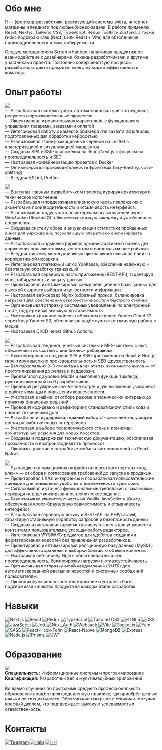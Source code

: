 # Обо мне
Я — фронтенд-разработчик, реализующий системы учёта, интернет-магазины и лендинги под любые бизнес-задачи. В работе применяю React, Next.js, Tailwind CSS, TypeScript, Redux Toolkit и Zustand, а также гибко подбираю стек (Next.js или React + Vite) для обеспечения производительности и масштабируемости.

Следую методологиям Scrum и Kanban, налаживая продуктивное взаимодействие с дизайнерами, бэкенд-разработчиками и другими участниками проекта. Постоянно совершенствую процессы разработки, отдавая приоритет качеству кода и эффективности команды.

# Опыт работы
![](https://img.shields.io/badge/%D0%94%D0%B5%D0%BA%202023%20%E2%80%94%20%D0%9C%D0%B0%D0%B9%202025-%D0%98%D0%9F%20%D0%A8%D0%95%D0%92%D0%A7%D0%95%D0%9D%D0%9A%D0%9E%20%D0%9C%D0%90%D0%9A%D0%A1%D0%98%D0%9C%20%D0%AE%D0%A0%D0%AC%D0%95%D0%92%D0%98%D0%A7-blue)
<br>
— Разрабатывал системы учёта: автоматизировал учёт сотрудников, ресурсов и производственных процессов<br>
— Проектировал и реализовывал маркетплейс с функционалом управления товарами, заказами и оплатой<br>
— Интегрировал работу с камерой браузера для захвата фото/видео, подготовленных для обработки нейросетью<br>
— Реализовывал геоинформационные сервисы на Leaflet с кластеризацией и визуализацией маршрутов<br>
— Создавал SPA и SSR-приложения на React/Next.js с фокусом на производительность и SEO<br>
— Настраивал контейнеризацию проектов с Docker<br>
— Оптимизировал производительность фронтенда (lazy-loading, code-splitting)<br>
— Внедрял ESLint, Prettier

![](https://img.shields.io/badge/%D0%98%D1%8E%D0%BB%202023%20%E2%80%94%20%D0%94%D0%B5%D0%BA%202023-%D0%9E%D0%9E%D0%9E%20%22%D0%9A%D0%90%D0%A0%D0%9D%D0%90%D0%A1%D0%A2%22-blue)
<br>
— Выступал главным разработчиком проекта, курируя архитектуру и техническое исполнение.<br>
— Разрабатывал и поддерживал клиентскую часть приложения с акцентом на производительность и отзывчивость интерфейса.<br>
— Реализовывал модуль чата по интересам пользователей через WebSocket (Socket.IO), обеспечивая низкую задержку и устойчивость соединения.<br>
— Создавал систему сбора и визуализации статистики пройденных анкет для учреждений, позволяющую оперативно анализировать данные.<br>
— Разрабатывал и администрировал административную панель для управления пользователями, контентом и системными настройками.<br>
— Внедрял систему многоуровневых приглашений пользователей по корпоративной иерархии.<br>
— Интегрировал платёжный шлюз YooKassa, обеспечив надёжную и безопасную обработку транзакций.<br>
— Разрабатывал серверную часть приложения (REST-API), гарантируя масштабируемость и защиту данных.<br>
— Проектировал и оптимизировал схему реляционной базы данных для высокой скорости выборки и целостности информации.<br>
— Настраивал веб-сервер Nginx (обратный прокси, балансировка нагрузки) для обеспечения отказоустойчивости и быстрого отклика.<br>
— Организовывал отправку системных уведомлений по электронной почте, поддерживая высокую доставляемость.<br>
— Настраивал хранение файлов в облачном сервисе Yandex Cloud S3 через Easy-Yandex-S3, обеспечивая надёжную и экономичную работу с медиа.<br>
— Настраивал CI/CD через Github Actions.

![](https://img.shields.io/badge/%D0%9C%D0%B0%D1%80%202021%20%E2%80%94%20%D0%98%D1%8E%D0%BB%202023-%D0%9E%D0%9E%D0%9E%20%22%D0%AD%D0%9A%D0%A1%D0%9F%D0%90%20%D0%A1%D0%9E%D0%A4%D0%A2%D0%92%D0%90%D0%A0%22-blue)
<br>
— Разрабатывал лендинги, учетные системы и MES-системы с нуля, обеспечивая их соответствие бизнес-требованиям.<br>
— Архитектировал и создавал SPA и SSR-приложения на React и Next.js, гарантируя высокую производительность и SEO-дружественность.<br>
— Вёл параллельно 2–3 проекта на всех этапах жизненного цикла — от прототипирования до релиза и поддержки.<br>
— Продвигался до уровня Middle и выполнял функции тимлида, руководя командой из 9 разработчиков.<br>
— Проводил регулярные one-to-one встречи для выявления узких мест в работе команды и повышения вовлечённости.<br>
— Участвовал в найме: от отбора резюме и технических интервью до принятия финальных решений.<br>
— Проводил код-ревью и рефакторинг, стандартизируя стиль кода и снижая технический долг.<br>
— Разработал и поддерживал единый набор UI-компонентов, ускорив время разработки новых интерфейсов.<br>
— Участвовал в выборе технологического стека и принимал архитектурные решения для новых проектов.<br>
— Создавал и поддерживал техническую документацию, обеспечивая прозрачность и воспроизводимость процессов.<br>
— Принимал участие в разработке мобильных приложений на React Native.

![](https://img.shields.io/badge/%D0%9C%D0%B0%D0%B9%202020%20%E2%80%94%20%D0%9C%D0%B0%D1%80%202021-%D0%90%D0%A3%20%22%D0%A6%D0%95%D0%9D%D0%A2%D0%A0%D0%90%D0%9B%D0%AC%D0%9D%D0%AB%D0%99%20%D0%A1%D0%A2%D0%90%D0%94%D0%98%D0%9E%D0%9D%20%D0%98%D0%9C.%20%D0%90.%D0%93.%D0%9D%D0%98%D0%9A%D0%9E%D0%9B%D0%90%D0%95%D0%92%D0%90%22-blue)
<br>
— Руководил полным циклом разработки новостного портала «под ключ» — от сбора и согласования требований до запуска в продакшн.<br>
— Проектировал UX/UI интерфейсы и прорабатывал пользовательские сценарии для повышения удобства и вовлечённости аудитории.<br>
— Согласовывал и уточнял функциональные требования с заказчиком, переводя их в детализированное техническое задание.<br>
— Реализовывал клиентскую часть на Vanilla JavaScript и jQuery, обеспечивая кросс-браузерную совместимость и отзывчивость интерфейса.<br>
— Разрабатывал серверную логику и REST-API на PHP/Laravel, гарантируя стабильную обработку запросов и безопасность данных.<br>
— Создавал и настраивал административную панель для управления контентом и пользователями, упрощая работу редакторов.<br>
— Интегрировал WYSIWYG-редактор для удобства создания и форматирования новостей без привлечения разработчиков.<br>
— Проектировал и оптимизировал реляционную базу данных (MySQL) для эффективного хранения и выборки большого объёма контента.<br>
— Настраивал веб-сервер Nginx, обеспечивая высокую производительность, балансировку нагрузки и отказоустойчивость.<br>
— Организовывал отправку email-уведомлений (SMTP) для автоматизированной рассылки новостей и системных сообщений пользователям.<br>
— Проводил функциональное тестирование и устранял баги, поддерживая качество продукта на каждом этапе разработки.<br>

# Навыки
![Next.js](https://img.shields.io/badge/Next.js-%23000000.svg?&style=for-the-badge&logo=next.js&logoColor=white)
![React](https://img.shields.io/badge/React-%2300bfff.svg?&style=for-the-badge&logo=react&logoColor=white)
![Redux](https://img.shields.io/badge/Redux-%23764abc.svg?&style=for-the-badge&logo=redux&logoColor=white)
![TypeScript](https://img.shields.io/badge/TypeScript-%23007ACC.svg?&style=for-the-badge&logo=typescript&logoColor=white)
![Tailwind CSS](https://img.shields.io/badge/Tailwind%20CSS-%231a202c.svg?&style=for-the-badge&logo=tailwind-css&logoColor=white)
![HTML5](https://img.shields.io/badge/HTML-%23E34F26.svg?&style=for-the-badge&logo=html5&logoColor=white)
![CSS](https://img.shields.io/badge/CSS-%231572B6.svg?&style=for-the-badge&logo=css3&logoColor=white)
![JavaScript](https://img.shields.io/badge/JavaScript-%23F7DF1E.svg?&style=for-the-badge&logo=javascript&logoColor=black)
![Jest](https://img.shields.io/badge/Jest-%23C21325.svg?style=for-the-badge&logo=jest&logoColor=white)
![Next_Auth](https://img.shields.io/badge/Next_Auth-%23172B4D.svg?&style=for-the-badge&logo=yup&logoColor=white)
![Webpack](https://img.shields.io/badge/webpack-%238DD6F9.svg?style=for-the-badge&logo=webpack&logoColor=black)
![Vite](https://img.shields.io/badge/vite-%23646CFF.svg?style=for-the-badge&logo=vite&logoColor=white)
![Socket.io](https://img.shields.io/badge/Socket.io-black?style=for-the-badge&logo=socket.io&badgeColor=010101)
![Yarn](https://img.shields.io/badge/yarn-%232C8EBB.svg?style=for-the-badge&logo=yarn&logoColor=white)
![SASS](https://img.shields.io/badge/SASS-hotpink.svg?style=for-the-badge&logo=SASS&logoColor=white)
![React-Hook-Form](https://img.shields.io/badge/React%20Hook%20Form-%23EC5990.svg?style=for-the-badge&logo=reacthookform&logoColor=white)
![React-Native](https://img.shields.io/badge/react_native-%2320232a.svg?style=for-the-badge&logo=react&logoColor=%2361DAFB)
![MongoDB](https://img.shields.io/badge/MongoDB-%234ea94b.svg?&style=for-the-badge&logo=mongodb&logoColor=white)
![Express](https://img.shields.io/badge/Express-%23000000.svg?&style=for-the-badge&logo=express&logoColor=white)
![Node.js](https://img.shields.io/badge/Node.js-%23339933.svg?&style=for-the-badge&logo=node.js&logoColor=white)
![Prisma](https://img.shields.io/badge/Prisma-3982CE?style=for-the-badge&logo=Prisma&logoColor=white)
![JWT](https://img.shields.io/badge/JWT-black?style=for-the-badge&logo=JSON%20web%20tokens)

# Образование
![](https://img.shields.io/badge/%D0%A1%D0%B5%D0%BD%202017%20%E2%80%94%20%D0%98%D1%8E%D0%BD%202021-%D0%9C%D0%A6%D0%9A%20%D0%A7%D0%AD%D0%9C%D0%9A-blue)
<br>
<strong>Специальность:</strong> Информационные системы и программирование<br>
<strong>Квалификация:</strong> Разработчик веб и мультимедийных приложений
<br><br>
Во время обучения по программе среднего профессионального образования прошёл производственную практику, где приобрёл ценные навыки по специальности. Образование завершил с отличием, получив красный диплом, что подтверждает высокую успеваемость и ответственность.

# Контакты
[![Telegram](https://img.shields.io/badge/Telegram-3390EB)](https://t.me/reindevu)
[![Habr](https://img.shields.io/badge/Резюме%20Хабр-629FBC)](https://career.habr.com/reindevu)
[![HH](https://img.shields.io/badge/Резюме%20HH-F82602)](https://hh.ru/resume/3c558fa1ff0c3a15480039ed1f7366624c547a)